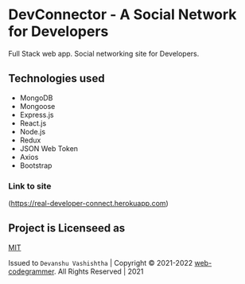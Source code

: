 # DevConnector - A Social Network for Developers

Full Stack web app.
Social networking site for Developers.

## Technologies used

- MongoDB
- Mongoose
- Express.js
- React.js
- Node.js
- Redux
- JSON Web Token
- Axios
- Bootstrap

### Link to site

(https://real-developer-connect.herokuapp.com)

## Project is Licenseed as 

[MIT](https://github.com/web-codegrammer/DevConnector-A-Social-Network-for-Developers/blob/master/LICENSE)

Issued to ```Devanshu Vashishtha``` | Copyright ©️ 2021-2022 [web-codegrammer](https://github.com/web-codegrammer). All Rights Reserved | 2021
